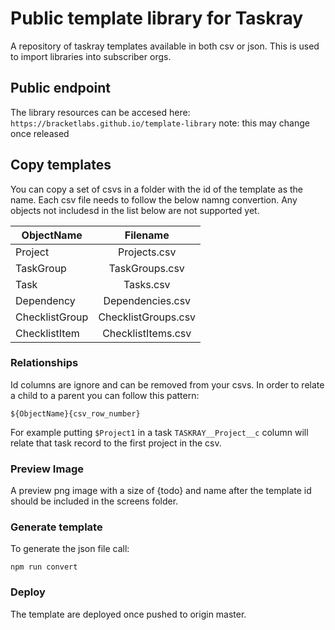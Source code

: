 # Public template library for Taskray

A repository of taskray templates available in both csv or json. This is used to import libraries into subscriber orgs.

## Public endpoint

The library resources can be accesed here:
`https://bracketlabs.github.io/template-library`
note: this may change once released

## Copy templates

You can copy a set of csvs in a folder with the id of the template as the name.
Each csv file needs to follow the below namng convertion. Any objects not includesd in the list below are not supported yet.

| ObjectName     |      Filename       |
| -------------- | :-----------------: |
| Project        |    Projects.csv     |
| TaskGroup      |   TaskGroups.csv    |
| Task           |      Tasks.csv      |
| Dependency     |  Dependencies.csv   |
| ChecklistGroup | ChecklistGroups.csv |
| ChecklistItem  | ChecklistItems.csv  |

### Relationships

Id columns are ignore and can be removed from your csvs. In order to relate a child to a parent you can follow this pattern:

`${ObjectName}{csv_row_number}`

For example putting `$Project1` in a task `TASKRAY__Project__c` column will relate that task record to the first project in the csv.

### Preview Image

A preview png image with a size of {todo} and name after the template id should be included in the screens folder.

### Generate template

To generate the json file call:

`npm run convert`

### Deploy

The template are deployed once pushed to origin master.
